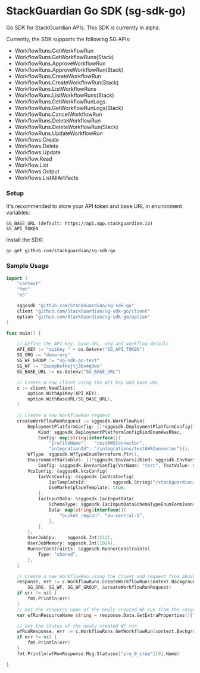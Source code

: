 # StackGuardian Go SDK (sg-sdk-go)
Go SDK for StackGuardian APIs. This SDK is currently in alpha.

Currently, the SDK supports the following SG APIs:
- WorkflowRuns.GetWorkflowRun
- WorkflowRuns.GetWorkflowRuns(Stack)
- WorkflowRuns.ApproveWorkflowRun
- WorkflowRuns.ApproveWorkflowRun(Stack)
- WorkflowRuns.CreateWorkflowRun
- WorkflowRuns.CreateWorkflowRun(Stack)
- WorkflowRuns.ListWorkflowRuns
- WorkflowRuns.ListWorkflowRuns(Stack)
- WorkflowRuns.GetWorkflowRunLogs
- WorkflowRuns.GetWorkflowRunLogs(Stack)
- WorkflowRuns.CancelWorkflowRun
- WorkflowRuns.DeleteWorkflowRun
- WorkflowRuns.DeleteWorkflowRun(Stack)
- WorkflowRuns.UpdateWorkflowRun
- Workflows.Create
- Workflows.Delete
- Workflows.Update
- Workflow.Read
- Workflow.List
- Workflows.Output
- Workflows.ListAllArtifacts

### Setup

It's recommended to store your API token and base URL in environment variables:
```
SG_BASE_URL (default: https://api.app.stackguardian.io)
SG_API_TOKEN
```

Install the SDK:
```
go get github.com/stackguardian/sg-sdk-go
```

### Sample Usage

```go
import (
	"context"
	"fmt"
	"os"

	sggosdk "github.com/StackGuardian/sg-sdk-go"
	client "github.com/StackGuardian/sg-sdk-go/client"
	option "github.com/StackGuardian/sg-sdk-go/option"
)

func main() {

	// Define the API key, base URL, org and workflow details
	API_KEY := "apikey " + os.Getenv("SG_API_TOKEN")
	SG_ORG := "demo-org"
	SG_WF_GROUP := "sg-sdk-go-test"
	SG_WF := "2aumphefkejtj3bv4q3wo"
	SG_BASE_URL := os.Getenv("SG_BASE_URL")

	// Create a new client using the API key and base URL
	c := client.NewClient(
		option.WithApiKey(API_KEY),
		option.WithBaseURL(SG_BASE_URL),
	)

	// Create a new WorkflowRun request
	createWorkflowRunRequest := sggosdk.WorkflowRun{
		DeploymentPlatformConfig: []*sggosdk.DeploymentPlatformConfig{{
			Kind: sggosdk.DeploymentPlatformConfigKindEnumAwsRbac,
			Config: map[string]interface{}{
				"profileName":   "testAWSConnector",
				"integrationId": "/integrations/testAWSConnector"}}},
		WfType: sggosdk.WfTypeEnumTerraform.Ptr(),
		EnvironmentVariables: []*sggosdk.EnvVars{{Kind: sggosdk.EnvVarsKindEnumPlainText,
			Config: &sggosdk.EnvVarConfig{VarName: "test", TextValue: sggosdk.String("testValue")}}},
		VcsConfig: &sggosdk.VcsConfig{
			IacVcsConfig: &sggosdk.IacVcsConfig{
				IacTemplateId:          sggosdk.String("/stackguardian/aws-s3-demo-website:16"),
				UseMarketplaceTemplate: true,
			},
			IacInputData: &sggosdk.IacInputData{
				SchemaType: sggosdk.IacInputDataSchemaTypeEnumFormJsonschema,
				Data: map[string]interface{}{
					"bucket_region": "eu-central-1",
				},
			},
		},
		UserJobCpu:    sggosdk.Int(512),
		UserJobMemory: sggosdk.Int(1024),
		RunnerConstraints: &sggosdk.RunnerConstraints{
			Type: "shared",
		},
	}

	// Create a new WorkflowRun using the client and request from above
	response, err := c.WorkflowRuns.CreateWorkflowRun(context.Background(),
		SG_ORG, SG_WF, SG_WF_GROUP, &createWorkflowRunRequest)
	if err != nil {
		fmt.Println(err)
	}
	// Get the resource name of the newly created WF run from the response
	var wfRunResourceName string = response.Data.GetExtraProperties()["ResourceName"].(string)

	// Get the status of the newly created WF run
	wfRunResponse, err := c.WorkflowRuns.GetWorkflowRun(context.Background(), SG_ORG, SG_WF, SG_WF_GROUP, wfRunResourceName)
	if err != nil {
		fmt.Println(err)
	}
	fmt.Println(wfRunResponse.Msg.Statuses["pre_0_step"][0].Name)

}
```

